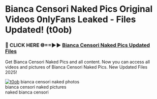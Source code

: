 # Bianca Censori Naked Pics Original Videos 0nlyFans Leaked - Files Updated! (t0ob)

<h3>🔴 CLICK HERE 🌐==►► <a href="https://tinyurl.com/yckcrads" rel="nofollow">Bianca Censori Naked Pics Updated Files</a></h3>

Get Bianca Censori Naked Pics and all content. Now you can access all videos and pictures of Bianca Censori Naked Pics. New Updated Files 2025!

[![t0ob](https://i.imgur.com/hpKpOFt.gif)](https://tinyurl.com/yckcrads)
bianca censori naked photos<br>
bianca censori naked pictures<br>
naked bianca censori